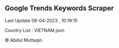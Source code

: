 

## Google Trends Keywords Scraper 
 
Last Update 08-04-2023 , 10:19:15

Country List :
VIETNAM.json



© Abdul Muttaqin 
